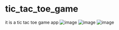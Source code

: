 # tic_tac_toe_game
it is a tic tac toe game app
![image](https://user-images.githubusercontent.com/97690415/159470058-cb6a8961-325b-4c20-aeb2-0162cf2cef88.png)
![image](https://user-images.githubusercontent.com/97690415/159473712-8b22381b-f911-4313-a5d3-0bd2ffcea77e.png)
![image](https://user-images.githubusercontent.com/97690415/159474095-0593a225-aee7-421b-8d86-cc6422b0865f.png)
